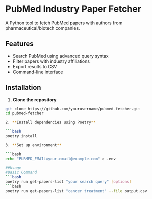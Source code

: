 # PubMed Industry Paper Fetcher

A Python tool to fetch PubMed papers with authors from pharmaceutical/biotech companies.

## Features

- Search PubMed using advanced query syntax
- Filter papers with industry affiliations
- Export results to CSV
- Command-line interface

## Installation

1. **Clone the repository**

```bash
git clone https://github.com/yourusername/pubmed-fetcher.git
cd pubmed-fetcher

2. **Install dependencies using Poetry**

```bash
poetry install

3. **Set up environment**

```bash
echo "PUBMED_EMAIL=your.email@example.com" > .env

##Usage
#Basic Command
```bash
poetry run get-papers-list "your search query" [options]
```bash
poetry run get-papers-list "cancer treatment" --file output.csv
